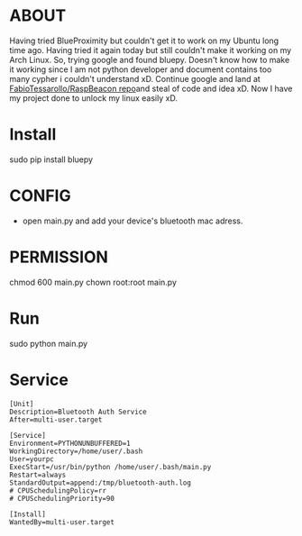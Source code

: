 # ABOUT 
Having tried BlueProximity but couldn't get it to work on my Ubuntu long time ago. Having tried it again today but still couldn't make it working on my Arch Linux. So, trying google and found bluepy. Doesn't know how to make it working since I am not python developer and document contains too many cypher i couldn't understand xD. Continue google and land at [FabioTessarollo/RaspBeacon repo](https://github.com/FabioTessarollo/RaspBeacon)and steal of code and idea xD. Now I have my project done to unlock my linux easily xD.


# Install 
sudo pip install bluepy


# CONFIG
- open main.py and add your device's bluetooth mac adress.


# PERMISSION
chmod 600 main.py
chown root:root main.py


# Run
sudo python main.py


# Service
```
[Unit]
Description=Bluetooth Auth Service
After=multi-user.target

[Service]
Environment=PYTHONUNBUFFERED=1
WorkingDirectory=/home/user/.bash
User=yourpc
ExecStart=/usr/bin/python /home/user/.bash/main.py
Restart=always
StandardOutput=append:/tmp/bluetooth-auth.log
# CPUSchedulingPolicy=rr
# CPUSchedulingPriority=90

[Install]
WantedBy=multi-user.target
```
